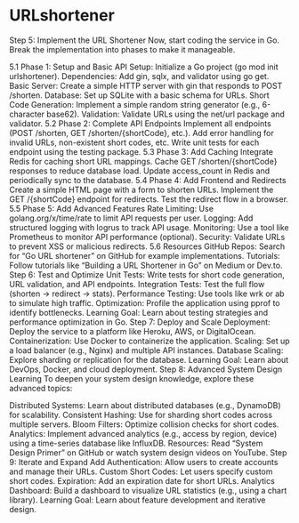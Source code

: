 # URLshortener

Step 5: Implement the URL Shortener
Now, start coding the service in Go. Break the implementation into phases to make it manageable.

5.1 Phase 1: Setup and Basic API
Setup: Initialize a Go project (go mod init urlshortener).
Dependencies: Add gin, sqlx, and validator using go get.
Basic Server: Create a simple HTTP server with gin that responds to POST /shorten.
Database: Set up SQLite with a basic schema for URLs.
Short Code Generation: Implement a simple random string generator (e.g., 6-character base62).
Validation: Validate URLs using the net/url package and validator.
5.2 Phase 2: Complete API Endpoints
Implement all endpoints (POST /shorten, GET /shorten/{shortCode}, etc.).
Add error handling for invalid URLs, non-existent short codes, etc.
Write unit tests for each endpoint using the testing package.
5.3 Phase 3: Add Caching
Integrate Redis for caching short URL mappings.
Cache GET /shorten/{shortCode} responses to reduce database load.
Update access_count in Redis and periodically sync to the database.
5.4 Phase 4: Add Frontend and Redirects
Create a simple HTML page with a form to shorten URLs.
Implement the GET /{shortCode} endpoint for redirects.
Test the redirect flow in a browser.
5.5 Phase 5: Add Advanced Features
Rate Limiting: Use golang.org/x/time/rate to limit API requests per user.
Logging: Add structured logging with logrus to track API usage.
Monitoring: Use a tool like Prometheus to monitor API performance (optional).
Security: Validate URLs to prevent XSS or malicious redirects.
5.6 Resources
GitHub Repos: Search for “Go URL shortener” on GitHub for example implementations.
Tutorials: Follow tutorials like “Building a URL Shortener in Go” on Medium or Dev.to.
Step 6: Test and Optimize
Unit Tests: Write tests for short code generation, URL validation, and API endpoints.
Integration Tests: Test the full flow (shorten → redirect → stats).
Performance Testing: Use tools like wrk or ab to simulate high traffic.
Optimization: Profile the application using pprof to identify bottlenecks.
Learning Goal: Learn about testing strategies and performance optimization in Go.
Step 7: Deploy and Scale
Deployment: Deploy the service to a platform like Heroku, AWS, or DigitalOcean.
Containerization: Use Docker to containerize the application.
Scaling: Set up a load balancer (e.g., Nginx) and multiple API instances.
Database Scaling: Explore sharding or replication for the database.
Learning Goal: Learn about DevOps, Docker, and cloud deployment.
Step 8: Advanced System Design Learning
To deepen your system design knowledge, explore these advanced topics:

Distributed Systems: Learn about distributed databases (e.g., DynamoDB) for scalability.
Consistent Hashing: Use for sharding short codes across multiple servers.
Bloom Filters: Optimize collision checks for short codes.
Analytics: Implement advanced analytics (e.g., access by region, device) using a time-series database like InfluxDB.
Resources: Read “System Design Primer” on GitHub or watch system design videos on YouTube.
Step 9: Iterate and Expand
Add Authentication: Allow users to create accounts and manage their URLs.
Custom Short Codes: Let users specify custom short codes.
Expiration: Add an expiration date for short URLs.
Analytics Dashboard: Build a dashboard to visualize URL statistics (e.g., using a chart library).
Learning Goal: Learn about feature development and iterative design.
